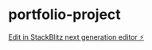 # portfolio-project

[Edit in StackBlitz next generation editor ⚡️](https://stackblitz.com/~/github.com/faxian910714/portfolio-project)